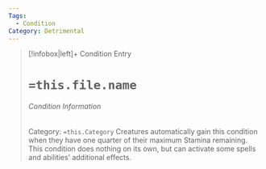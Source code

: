```yaml
---
Tags:
  - Condition
Category: Detrimental
---
```

> [!infobox|left]+ Condition Entry
> # `=this.file.name`
> ###### Condition Information
> Category: `=this.Category`
> Creatures automatically gain this condition when they have one quarter of their maximum Stamina remaining. This condition does nothing on its own, but can activate some spells and abilities’ additional effects.